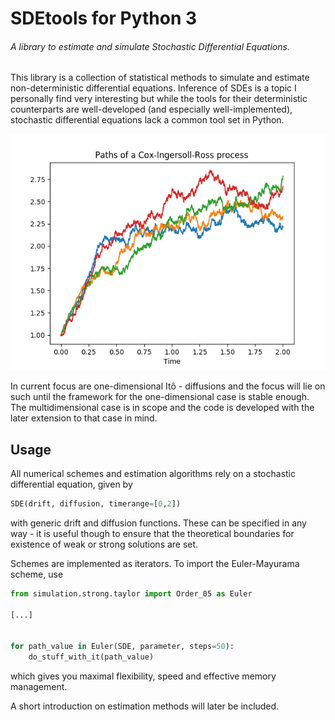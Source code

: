 # SDEtools for Python 3 
###### A library to estimate and simulate Stochastic Differential Equations.

This library is a collection of statistical methods to simulate and estimate non-deterministic differential equations. Inference of SDEs is a topic I personally find very interesting but while the tools for their deterministic counterparts are well-developed (and especially well-implemented), stochastic differential equations lack a common tool set in Python.

![Alt text](misc/cirpaths.png?raw=true)

In current focus are one-dimensional Itô - diffusions and the focus will lie on such until the framework for the one-dimensional case is stable enough. The multidimensional case is in scope and the code is developed with the later extension to that case in mind.

## Usage

All numerical schemes and estimation algorithms rely on a stochastic differential equation, given by
```Python
SDE(drift, diffusion, timerange=[0,2])
```

with generic drift and diffusion functions. These can be specified in any way - it is useful though to ensure that the theoretical boundaries for existence of weak or strong solutions are set.

Schemes are implemented as iterators. To import the Euler-Mayurama scheme, use
```Python
from simulation.strong.taylor import Order_05 as Euler

[...]


for path_value in Euler(SDE, parameter, steps=50):
    do_stuff_with_it(path_value)
```
which gives you maximal flexibility, speed and effective memory management.

A short introduction on estimation methods will later be included.